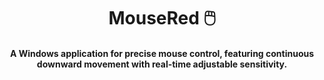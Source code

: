 <h1 align="center">
  MouseRed 🖱️
  <br>
</h1>
<h4 align="center">A Windows application for precise mouse control, featuring continuous downward movement with real-time adjustable sensitivity.</h4>
